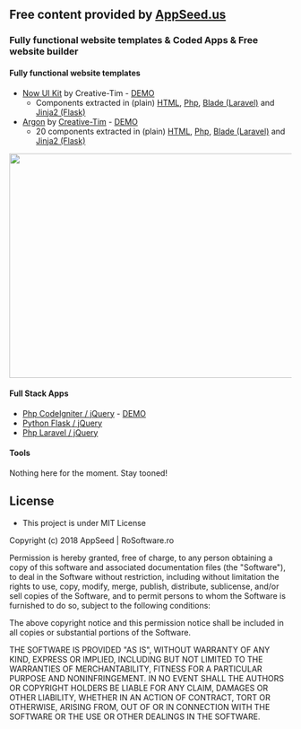 ## Free content provided by [AppSeed.us](https://www.appseed.us/?ref=github) 
### Fully functional website templates & Coded Apps & Free website builder 

#### Fully functional website templates   

* [Now UI Kit](https://github.com/rosoftdeveloper/appseed/tree/master/enhanced-themes/now-ui-kit) by Creative-Tim - [DEMO](https://www.now-ui-kit.appseed.us/)
  * Components extracted in (plain) [HTML](https://github.com/rosoftdeveloper/appseed/blob/master/enhanced-themes/now-ui-kit/components/html/), [Php](https://github.com/rosoftdeveloper/appseed/blob/master/enhanced-themes/now-ui-kit/components/php/), [Blade (Laravel)](https://github.com/rosoftdeveloper/appseed/blob/master/enhanced-themes/argon/components/now-ui-kit/) and [Jinja2 (Flask)](https://github.com/rosoftdeveloper/appseed/blob/master/enhanced-themes/argon/components/now-ui-kit/) 
* [Argon](https://github.com/rosoftdeveloper/appseed/tree/master/enhanced-themes/argon) by [Creative-Tim](https://demos.creative-tim.com/argon-design-system/) - [DEMO](https://www.coded-app-codeigniter.appseed.us/)
  * 20 components extracted in (plain) [HTML](https://github.com/rosoftdeveloper/appseed/blob/master/enhanced-themes/argon/components/html/), [Php](https://github.com/rosoftdeveloper/appseed/blob/master/enhanced-themes/argon/components/php/), [Blade (Laravel)](https://github.com/rosoftdeveloper/appseed/blob/master/enhanced-themes/argon/components/blade/) and [Jinja2 (Flask)](https://github.com/rosoftdeveloper/appseed/blob/master/enhanced-themes/argon/components/jinja2/)  

<p align="center">
  <img width="1000" height="400" src="https://www.appseed.us/static/themes/enhanced-argon/thumbnail.jpg">
</p>

#### Full Stack Apps    
*  [Php CodeIgniter / jQuery](https://github.com/rosoftdeveloper/appseed/tree/master/fullstack-apps/codeigniter) - [DEMO](https://www.coded-app-codeigniter.appseed.us/)
*  [Python Flask / jQuery](https://github.com/rosoftdeveloper/appseed/tree/master/fullstack-apps/flask)
*  [Php Laravel / jQuery](https://github.com/rosoftdeveloper/appseed/tree/master/fullstack-apps/laravel)



#### Tools
Nothing here for the moment. Stay tooned!


## License 
* This project is under MIT License


Copyright (c) 2018 AppSeed | RoSoftware.ro

Permission is hereby granted, free of charge, to any person obtaining a copy
of this software and associated documentation files (the "Software"), to deal
in the Software without restriction, including without limitation the rights
to use, copy, modify, merge, publish, distribute, sublicense, and/or sell
copies of the Software, and to permit persons to whom the Software is
furnished to do so, subject to the following conditions:

The above copyright notice and this permission notice shall be included in all
copies or substantial portions of the Software.

THE SOFTWARE IS PROVIDED "AS IS", WITHOUT WARRANTY OF ANY KIND, EXPRESS OR
IMPLIED, INCLUDING BUT NOT LIMITED TO THE WARRANTIES OF MERCHANTABILITY,
FITNESS FOR A PARTICULAR PURPOSE AND NONINFRINGEMENT. IN NO EVENT SHALL THE
AUTHORS OR COPYRIGHT HOLDERS BE LIABLE FOR ANY CLAIM, DAMAGES OR OTHER
LIABILITY, WHETHER IN AN ACTION OF CONTRACT, TORT OR OTHERWISE, ARISING FROM,
OUT OF OR IN CONNECTION WITH THE SOFTWARE OR THE USE OR OTHER DEALINGS IN THE
SOFTWARE.


